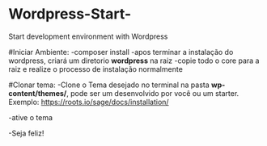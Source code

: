# Wordpress-Start-
Start development environment with Wordpress

#Iniciar Ambiente:
-composer install
-apos terminar a instalação do wordpress, criará um diretorio **wordpress** na raiz
-copie todo o core para a raiz e realize o processo de instalação normalmente

#Clonar tema:
-Clone o Tema desejado no terminal na pasta **wp-content/themes/**, pode ser um desenvolvido por você ou
um starter. Exemplo: https://roots.io/sage/docs/installation/

-ative o tema 

-Seja feliz!

